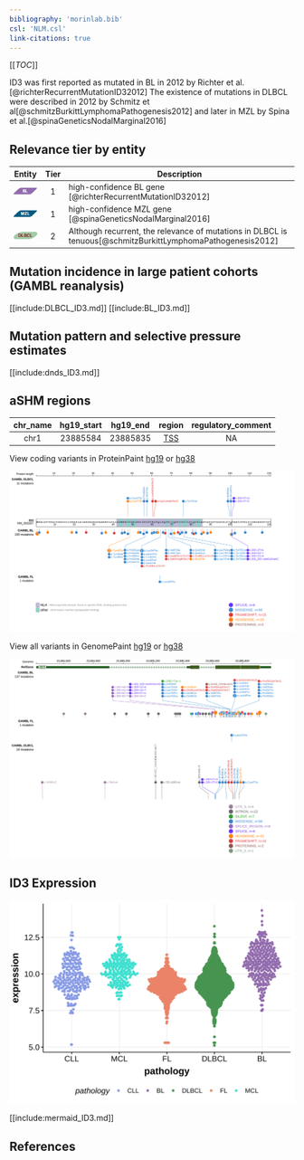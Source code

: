 ```yaml
---
bibliography: 'morinlab.bib'
csl: 'NLM.csl'
link-citations: true
---
```

[[_TOC_]]

ID3 was first reported as mutated in BL in 2012 by Richter et al.[@richterRecurrentMutationID32012] 
The existence of mutations in DLBCL were described in 2012 by Schmitz et al[@schmitzBurkittLymphomaPathogenesis2012] and later in MZL by Spina et al.[@spinaGeneticsNodalMarginal2016]


## Relevance tier by entity

|Entity|Tier|Description                              |
|:------:|:----:|-----------------------------------------|
|![BL](images/icons/BL_tier1.png)    |1 | high-confidence BL gene [@richterRecurrentMutationID32012]|
|![MZL](images/icons/MZL_tier1.png) |1 | high-confidence MZL gene [@spinaGeneticsNodalMarginal2016]|
|![DLBCL](images/icons/DLBCL_tier2.png) |2 | Although recurrent, the relevance of mutations in DLBCL is tenuous[@schmitzBurkittLymphomaPathogenesis2012]|

## Mutation incidence in large patient cohorts (GAMBL reanalysis)

[[include:DLBCL_ID3.md]]
[[include:BL_ID3.md]]

## Mutation pattern and selective pressure estimates

[[include:dnds_ID3.md]]

## aSHM regions

|chr_name|hg19_start|hg19_end|region                                                                                   |regulatory_comment|
|:--------:|:----------:|:--------:|:-----------------------------------------------------------------------------------------:|:------------------:|
|chr1    |23885584  |23885835|[TSS](https://genome.ucsc.edu/s/rdmorin/GAMBL%20hg19?position=chr1%3A23885584%2D23885835)|NA                |

View coding variants in ProteinPaint [hg19](https://morinlab.github.io/LLMPP/GAMBL/ID3_protein.html)  or [hg38](https://morinlab.github.io/LLMPP/GAMBL/ID3_protein_hg38.html)

![](images/proteinpaint/ID3_NM_002167.svg)

View all variants in GenomePaint [hg19](https://morinlab.github.io/LLMPP/GAMBL/ID3.html)  or [hg38](https://morinlab.github.io/LLMPP/GAMBL/ID3_hg38.html)

![](images/proteinpaint/ID3.svg)

## ID3 Expression
![](images/gene_expression/ID3_by_pathology.svg)

[[include:mermaid_ID3.md]]

## References

<!-- ORIGIN: 22885699 -->
<!-- BL: richterRecurrentMutationID32012a -->
<!-- DLBCL: schmitzBurkittLymphomaPathogenesis2012 -->
<!-- MZL: spinaGeneticsNodalMarginal2016b -->
